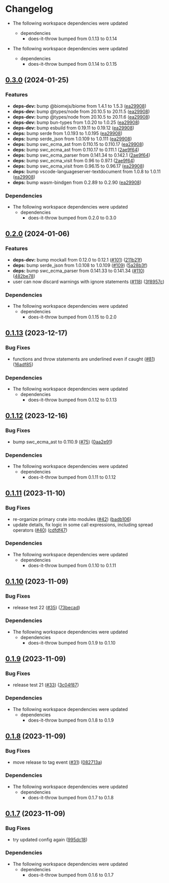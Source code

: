 # Changelog

* The following workspace dependencies were updated
  * dependencies
    * does-it-throw bumped from 0.1.13 to 0.1.14

* The following workspace dependencies were updated
  * dependencies
    * does-it-throw bumped from 0.1.14 to 0.1.15

## [0.3.0](https://github.com/michaelangeloio/does-it-throw/compare/does-it-throw-wasm-v0.2.0...does-it-throw-wasm-v0.3.0) (2024-01-25)


### Features

* **deps-dev:** bump @biomejs/biome from 1.4.1 to 1.5.3 ([ea29908](https://github.com/michaelangeloio/does-it-throw/commit/ea29908c94253fc3171738f7fc802a71f9166d75))
* **deps-dev:** bump @types/node from 20.10.5 to 20.11.5 ([ea29908](https://github.com/michaelangeloio/does-it-throw/commit/ea29908c94253fc3171738f7fc802a71f9166d75))
* **deps-dev:** bump @types/node from 20.10.5 to 20.11.6 ([ea29908](https://github.com/michaelangeloio/does-it-throw/commit/ea29908c94253fc3171738f7fc802a71f9166d75))
* **deps-dev:** bump bun-types from 1.0.20 to 1.0.25 ([ea29908](https://github.com/michaelangeloio/does-it-throw/commit/ea29908c94253fc3171738f7fc802a71f9166d75))
* **deps-dev:** bump esbuild from 0.19.11 to 0.19.12 ([ea29908](https://github.com/michaelangeloio/does-it-throw/commit/ea29908c94253fc3171738f7fc802a71f9166d75))
* **deps:** bump serde from 1.0.193 to 1.0.195 ([ea29908](https://github.com/michaelangeloio/does-it-throw/commit/ea29908c94253fc3171738f7fc802a71f9166d75))
* **deps:** bump serde_json from 1.0.109 to 1.0.111 ([ea29908](https://github.com/michaelangeloio/does-it-throw/commit/ea29908c94253fc3171738f7fc802a71f9166d75))
* **deps:** bump swc_ecma_ast from 0.110.15 to 0.110.17 ([ea29908](https://github.com/michaelangeloio/does-it-throw/commit/ea29908c94253fc3171738f7fc802a71f9166d75))
* **deps:** bump swc_ecma_ast from 0.110.17 to 0.111.1 ([2ae9f64](https://github.com/michaelangeloio/does-it-throw/commit/2ae9f64e149a74502547ed60e1b4737518844b4b))
* **deps:** bump swc_ecma_parser from 0.141.34 to 0.142.1 ([2ae9f64](https://github.com/michaelangeloio/does-it-throw/commit/2ae9f64e149a74502547ed60e1b4737518844b4b))
* **deps:** bump swc_ecma_visit from 0.96 to 0.97.1 ([2ae9f64](https://github.com/michaelangeloio/does-it-throw/commit/2ae9f64e149a74502547ed60e1b4737518844b4b))
* **deps:** bump swc_ecma_visit from 0.96.15 to 0.96.17 ([ea29908](https://github.com/michaelangeloio/does-it-throw/commit/ea29908c94253fc3171738f7fc802a71f9166d75))
* **deps:** bump vscode-languageserver-textdocument from 1.0.8 to 1.0.11 ([ea29908](https://github.com/michaelangeloio/does-it-throw/commit/ea29908c94253fc3171738f7fc802a71f9166d75))
* **deps:** bump wasm-bindgen from 0.2.89 to 0.2.90 ([ea29908](https://github.com/michaelangeloio/does-it-throw/commit/ea29908c94253fc3171738f7fc802a71f9166d75))


### Dependencies

* The following workspace dependencies were updated
  * dependencies
    * does-it-throw bumped from 0.2.0 to 0.3.0

## [0.2.0](https://github.com/michaelangeloio/does-it-throw/compare/does-it-throw-wasm-v0.1.15...does-it-throw-wasm-v0.2.0) (2024-01-06)


### Features

* **deps-dev:** bump mockall from 0.12.0 to 0.12.1 ([#101](https://github.com/michaelangeloio/does-it-throw/issues/101)) ([211b21f](https://github.com/michaelangeloio/does-it-throw/commit/211b21f402d94b8bbf26e92b0185aeb5b1b0d196))
* **deps:** bump serde_json from 1.0.108 to 1.0.109 ([#109](https://github.com/michaelangeloio/does-it-throw/issues/109)) ([5a28b3f](https://github.com/michaelangeloio/does-it-throw/commit/5a28b3f26992c4bca9d7bb276efdd27fa5b9a53a))
* **deps:** bump swc_ecma_parser from 0.141.33 to 0.141.34 ([#110](https://github.com/michaelangeloio/does-it-throw/issues/110)) ([482be78](https://github.com/michaelangeloio/does-it-throw/commit/482be78a20732f350377d4e534afae1053080e58))
* user can now discard warnings with ignore statements ([#118](https://github.com/michaelangeloio/does-it-throw/issues/118)) ([3f8957c](https://github.com/michaelangeloio/does-it-throw/commit/3f8957c60fd90f9ab7b6646c04ec22dcecb21556))


### Dependencies

* The following workspace dependencies were updated
  * dependencies
    * does-it-throw bumped from 0.1.15 to 0.2.0

## [0.1.13](https://github.com/michaelangeloio/does-it-throw/compare/does-it-throw-wasm-v0.1.12...does-it-throw-wasm-v0.1.13) (2023-12-17)


### Bug Fixes

* functions and throw statements are underlined even if caught ([#81](https://github.com/michaelangeloio/does-it-throw/issues/81)) ([16adf85](https://github.com/michaelangeloio/does-it-throw/commit/16adf85b05b92542fa6c09ac1611dd56c7603c99))


### Dependencies

* The following workspace dependencies were updated
  * dependencies
    * does-it-throw bumped from 0.1.12 to 0.1.13

## [0.1.12](https://github.com/michaelangeloio/does-it-throw/compare/does-it-throw-wasm-v0.1.11...does-it-throw-wasm-v0.1.12) (2023-12-16)


### Bug Fixes

* bump swc_ecma_ast to 0.110.9 ([#75](https://github.com/michaelangeloio/does-it-throw/issues/75)) ([0aa2e91](https://github.com/michaelangeloio/does-it-throw/commit/0aa2e91f4f1c0b9e352d052382c5a7f436cffeb9))


### Dependencies

* The following workspace dependencies were updated
  * dependencies
    * does-it-throw bumped from 0.1.11 to 0.1.12

## [0.1.11](https://github.com/michaelangeloio/does-it-throw/compare/does-it-throw-wasm-v0.1.10...does-it-throw-wasm-v0.1.11) (2023-11-10)


### Bug Fixes

* re-organize primary crate into modules ([#42](https://github.com/michaelangeloio/does-it-throw/issues/42)) ([badb106](https://github.com/michaelangeloio/does-it-throw/commit/badb1061d0dfc679458d55609e43cccfdca01794))
* update details, fix logic in some call expressions, including spread operators ([#40](https://github.com/michaelangeloio/does-it-throw/issues/40)) ([cdfdf47](https://github.com/michaelangeloio/does-it-throw/commit/cdfdf47a2d657364abc1b3b3ce97e89405b842b3))


### Dependencies

* The following workspace dependencies were updated
  * dependencies
    * does-it-throw bumped from 0.1.10 to 0.1.11

## [0.1.10](https://github.com/michaelangeloio/does-it-throw/compare/does-it-throw-wasm-v0.1.9...does-it-throw-wasm-v0.1.10) (2023-11-09)


### Bug Fixes

* release test 22 ([#35](https://github.com/michaelangeloio/does-it-throw/issues/35)) ([73becad](https://github.com/michaelangeloio/does-it-throw/commit/73becad3667a11ce65898843c050771d6a2a0d94))


### Dependencies

* The following workspace dependencies were updated
  * dependencies
    * does-it-throw bumped from 0.1.9 to 0.1.10

## [0.1.9](https://github.com/michaelangeloio/does-it-throw/compare/does-it-throw-wasm-v0.1.8...does-it-throw-wasm-v0.1.9) (2023-11-09)


### Bug Fixes

* release test 21 ([#33](https://github.com/michaelangeloio/does-it-throw/issues/33)) ([3c04f87](https://github.com/michaelangeloio/does-it-throw/commit/3c04f87ffdebf63e4f274d107610507fc45edd04))


### Dependencies

* The following workspace dependencies were updated
  * dependencies
    * does-it-throw bumped from 0.1.8 to 0.1.9

## [0.1.8](https://github.com/michaelangeloio/does-it-throw/compare/does-it-throw-wasm-v0.1.7...does-it-throw-wasm-v0.1.8) (2023-11-09)


### Bug Fixes

* move release to tag event ([#31](https://github.com/michaelangeloio/does-it-throw/issues/31)) ([082713a](https://github.com/michaelangeloio/does-it-throw/commit/082713afecc40c0d2bc230ffab22e1527298a54c))


### Dependencies

* The following workspace dependencies were updated
  * dependencies
    * does-it-throw bumped from 0.1.7 to 0.1.8

## [0.1.7](https://github.com/michaelangeloio/does-it-throw/compare/does-it-throw-wasm-v0.1.6...does-it-throw-wasm-v0.1.7) (2023-11-09)


### Bug Fixes

* try updated config again ([995dc18](https://github.com/michaelangeloio/does-it-throw/commit/995dc18dd10a0c816d6b34d621e765655a8e4ed7))


### Dependencies

* The following workspace dependencies were updated
  * dependencies
    * does-it-throw bumped from 0.1.6 to 0.1.7
